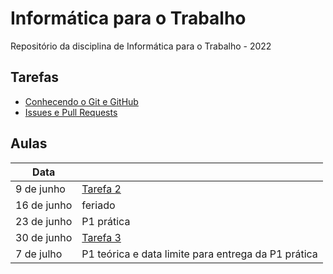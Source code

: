 # Informática para o Trabalho
Repositório da disciplina de Informática para o Trabalho - 2022

## Tarefas
- [Conhecendo o Git e GitHub](https://github.com/AnnyCaroline/informatica-para-trabalho/issues/1)
- [Issues e Pull Requests](https://github.com/AnnyCaroline/informatica-para-trabalho/issues/2)

## Aulas
| Data        |            |
| ----------- | ---------- |
| 9 de junho  | [Tarefa 2](https://github.com/AnnyCaroline/informatica-para-trabalho/issues/2)  |
| 16 de junho | feriado    |
| 23 de junho | P1 prática |
| 30 de junho | [Tarefa 3](https://github.com/AnnyCaroline/informatica-para-trabalho/issues/2)  |
| 7 de julho  | P1 teórica e data limite para entrega da P1 prática |
